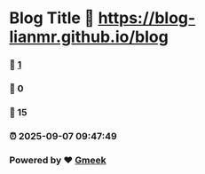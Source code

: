 # Blog Title :link: https://blog-lianmr.github.io/blog 
### :page_facing_up: [1](https://blog-lianmr.github.io/blog/tag.html) 
### :speech_balloon: 0 
### :hibiscus: 15 
### :alarm_clock: 2025-09-07 09:47:49 
### Powered by :heart: [Gmeek](https://github.com/Meekdai/Gmeek)

